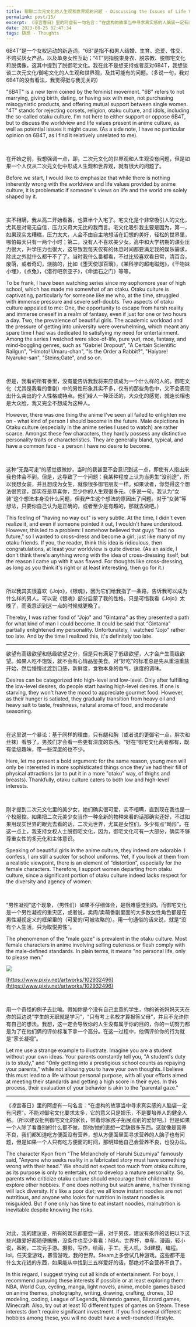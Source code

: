 ```yaml
---
title: 聊聊二次元文化的人生观和世界观的问题 - Discussing the Issues of Life Values and Worldviews in Otaku Culture
permalink: post/15/
excerpt: 《凉宫春日》里的阿虚有一句名言：“在虚构的故事当中寻求真实感的人脑袋一定有问题”。不能对御宅文化要求太多，它的意义只是娱乐，不是要培养人的健全人格。但是如果一个人除了看番别的什么都不做，那他/她的思想一定缺很多东西。<br>The character Kyon from "The Melancholy of Haruhi Suzumiya" famously said, "Anyone who seeks reality in a fabricated story must have something wrong with their head." We should not expect too much from otaku culture, as its purpose is only to entertain, not to develop a mature personality. But if one does nothing but watch anime, his/her thinking will lack diversity.
date: 2023-08-25 02:47:34
tags: 随想 - Thoughts
---
```


6B4T”是一个女权运动的新造词，“6B”是指不和男人结婚、生育、恋爱、性交、不购买厌女产品，以及单身女性互助；“4T”则指脱束身衣、脱宗教、脱御宅文化和脱偶像。这其中提到了脱御宅文化。我在此不是想支持或者反对6B4T，我想谈谈二次元文化/御宅文化的人生观和世界观，及其可能有的问题。（多说一句，我对6B4T的没有看法，我觉得挺与我无关的）

"6B4T" is a new term coined by the feminist movement. "6B" refers to not marrying, giving birth, dating, or having sex with men, not purchasing misogynistic products, and offering mutual support between single women. "4T" stands for rejecting corsets, religion, otaku culture, and idols, including the so-called otaku culture. I'm not here to either support or oppose 6B4T, but to discuss the worldview and life values present in anime culture, as well as potential issues it might cause. (As a side note, I have no particular opinion on 6B4T, as I find it relatively unrelated to me).

<p><br></p>

在开始之前，我想强调一点，即，二次元文化的世界观和人生观没有问题，但是如果一个人仅从二次元文化中形成人生观和世界观，就有很大的问题了。

Before we start, I would like to emphasize that while there is nothing inherently wrong with the worldview and life values provided by anime culture, it is problematic if someone's views on life and the world are solely shaped by it.

<p><br></p>

实不相瞒，我从高二开始看番，也算半个入宅了。宅文化是个非常吸引人的文化，尤其是对毫无自信，压力又奇大无比的我而言。宅文化吸引我主要是因为，第一，如果现实太糟糕，压力太大，人会不由自主地想活在幻想的美好，轻松的世界里，哪怕每天只有一两个小时；第二，没有人不喜欢美少女。高中和大学初期的课业压力很大，升学压力也很大，这导致我每天仅有的休息时间都要满足我的娱乐需求，除此之外就什么都干不了了。当时我什么番都看，不过比较喜欢看日常，清百合，废萌，或者奇幻，烧脑的，比如《堕天使珈百璃》，《某科学的超电磁炮》，《干物妹小埋》，《点兔》，《潜行吧奈亚子》，《命运石之门》等等。

To be frank, I have been watching series since my sophomore year of high school, which has made me somewhat of an otaku. Otaku culture is captivating, particularly for someone like me who, at the time, struggled with immense pressure and severe self-doubts. Two aspects of otaku culture appealed to me: One, the opportunity to escape from harsh reality and immerse oneself in a realm of fantasy, even if just for one or two hours a day. Two, the prevalence of beautiful girls. The academic workload and the pressure of getting into university were overwhelming, which meant any spare time I had was dedicated to satisfying my need for entertainment. Among the series I watched were slice-of-life, pure yuri, moe, fantasy, and mind-boggling genres, such as "Gabriel Dropout", "A Certain Scientific Railgun", "Himoto! Umaru-chan", "Is the Order a Rabbit?", "Haiyore! Nyaruko-san", "Steins;Gate", and so on.

<p><br></p>

但是，我看的所有番里，没有能告诉我我将来应该成为一个什么样的人的。御宅文化（尤其是我看的番剧）中的男性形象其实不多，仅有的那些角色中，又不会表现出什么突出的个人性格或特点。他们给人一种泛泛的，大众化的感觉，就连长相也是大众脸，我又完全不想成为这种人。

However, there was one thing the anime I've seen all failed to enlighten me on - what kind of person I should become in the future. Male depictions in Otaku culture (especially in the anime series I used to watch) are rather scarce. Amongst these few characters, they hardly possess any distinctive personality traits or characteristics. They are generally bland, typical, and have a common face - a person I have no desire to become.

<p><br></p>

这种“无路可走”的感觉很微妙，当时的我甚至不会意识到这一点，即使有人指出来我也体会不到。但是，这导致了一个问题：我某种程度上认为当男生“没前途”，所以我想女装，并且想成为女生，就像很多御宅朋友一样。如果读者，你觉得这个想法很荒谬，那实在是恭喜你，至少你的人生观很多元。（多说一句，我认为“女装”这个想法本身没什么问题，但我产生这个想法的原因出了问题。对于“女装”等想法，只要你自己认为是正确的，或者至少是有趣的，那就去做吧。）

This feeling of "having no way out" is very subtle. At the time, I didn't even realize it, and even if someone pointed it out, I wouldn't have understood. However, this led to a problem: I somehow believed that guys "had no future," so I wanted to cross-dress and become a girl, just like many of my otaku friends. If you, the reader, think this idea is ridiculous, then congratulations, at least your worldview is quite diverse. (As an aside, I don't think there's anything wrong with the idea of cross-dressing itself, but the reason I came up with it was flawed. For thoughts like cross-dressing, as long as you think it's right or at least interesting, then go for it.)

<p><br></p>

所以我其实很喜欢《Jojo》，《银魂》，因为它们给我指了一条路，告诉我可以成为什么样的男人。可以说《银魂》部分启蒙了我的性格。只是可惜我看《Jojo》太晚了，而我意识到这一点的时候就更晚了。

Thereby, I was rather fond of "Jojo" and "Gintama" as they presented a path for what kind of man I could become. It could be said that “Gintama” partially enlightened my personality. Unfortunately, I watched "Jojo" rather too late. And by the time I realized this, it's definitely too late.

---

欲望有高级欲望和低级欲望之分，但是只有满足了低级欲望，人才会产生高级欲望。如果人吃不饱饭，就不会有心情品鉴美食。对“好吃”的标准总是先从重油重盐开始，然后慢慢过渡到口感，新鲜度，食物本身的香气，适度的调味。

Desires can be categorized into high-level and low-level. Only after fulfilling the low-level desires, do people start having high-level desires. If one is starving, they won't have the mood to appreciate gourmet food. However, as their hunger is satiated, they gradually transition from heavy oil and heavy salt to taste, freshness, natural aroma of food, and moderate seasoning. 

<p><br></p>

在这里说一个暴论：基于同样的理由，只有腿和胸（或者说的更御宅一点，胖次和丝袜）看够了，男孩们才会看一些更有深度的东西。“好在”御宅文化两者都有，既有低级趣味，带一些深度的也不少。

Here, let me present a bold argument: for the same reason, young men will only be interested in more sophisticated things once they've had their fill of physical attractions (or to put it in a more "otaku" way, of thighs and breasts). Thankfully, otaku culture caters to both low and high-level interests.

<p><br></p>

<p class="tennisbot" id="😒😒😒😒">刚才提到二次元文化里的美少女，她们确实很可爱，实不相瞒，直到现在我也是一个校服控。如果把二次元美少女当作一种全新的物种来看的话那确实还好，不过如果用现实世界的眼光去看的话，二次元世界，尤其是女性们，多少有点“畸形”。在这一点上，我支持女权人士脱御宅文化，因为，御宅文化可有一大部分，确实不够尊重女性的多元化和主体意识。</p>

<p class="tennisbot" id="😒😒😒😒">Speaking of beautiful girls in the anime culture, they indeed are adorable. I confess, I am still a sucker for school uniforms. Yet, if you look at them from a realistic viewpoint, there is an element of “distortion”, especially for the female characters. Therefore, I support women departing from otaku culture, since a significant portion of otaku culture indeed lacks respect for the diversity and agency of women.</p>

<p><br></p>

“男性凝视”这个现象，（男性们）如果不仔细体会，是很难感觉到的。而御宅文化是一个男性凝视的重灾区，或者说，卖肉/卖萌番剧里面的大多数女性角色都是在男性凝视定义的框架里的（可爱的/可被攻略的）。用一句通俗的话来说，就是“没有个人生活，只为取悦男性”。

The phenomenon of the "male gaze" is prevalent in the otaku culture. Most female characters in anime involving selling cuteness or flesh comply with the male-defined standards. In plain terms, it means "no personal life, only to please men."

![](1.png)

[https://www.pixiv.net/artworks/102932496](https://www.pixiv.net/artworks/102932496)

<p><br></p>

用一个奇怪的例子去比喻。假如你是个没有自己主意的学生，你的爸爸妈妈天天在你的耳边说“学生的天职就是学习”，“只有考上名校才算报答父母”，并且不允许你有自己的想法。我想，这一定会导致你的人生没有属于你的目的，你的一切努力都是为了在他们俩的评价标准下拿一个高分。在这一过程中，他俩评价你的行为就是“家长凝视”。

Let me use a strange example to illustrate. Imagine you are a student without your own ideas. Your parents constantly tell you, "A student's duty is to study," and "Only getting into a prestigious school counts as repaying your parents," while not allowing you to have your own thoughts. I believe this must lead to a life without personal purpose, with all your efforts aimed at meeting their standards and getting a high score in their eyes. In this process, their evaluation of your behavior is akin to the "parental gaze."

---

《凉宫春日》里的阿虚有一句名言：“在虚构的故事当中寻求真实感的人脑袋一定有问题”。不能对御宅文化要求太多，它的意义只是娱乐，不是要培养人的健全人格。（所以建议批判御宅文化的家长，带着你家孩子拓展点别的爱好吧。）但是如果一个人除了看番别的什么都不做，那他/她的思想一定缺很多东西。这就像是营养不良，我们都知道吃方便面没有营养，想从方便面里面寻求营养的人脑子也有问题，但是如果一个人只有吃方便面的时间，那明知他自己会营养不良，也没办法。

The character Kyon from "The Melancholy of Haruhi Suzumiya" famously said, "Anyone who seeks reality in a fabricated story must have something wrong with their head." We should not expect too much from otaku culture, as its purpose is only to entertain, not to develop a mature personality. So, parents who criticize otaku culture should encourage their children to explore other hobbies. If one does nothing but watch anime, his/her thinking will lack diversity. It's like a poor diet; we all know instant noodles are not nutritious, and anyone who looks for nutrition in instant noodles is misguided. But if one only has time to eat instant noodles, malnutrition is inevitable despite knowing the risks.

<p><br></p>

对此，我的建议是，所有的娱乐都要尝一遍，对于男孩，建议有条件的话把以下这些兴趣爱好都随便搞搞，没条件也至少看看：NBA，世界杯，单车。漫画，轻小说，番剧，二次元手游。摄影，写作，绘画，手工。无人机，3d建模，编程。lol，任天堂游戏，暴雪游戏，我的世界。Steam上多尝试几种游戏。这些都不是什么太花钱的东西，如果能从中找到三五样爱好的话，那绝对不会营养不良了。

In this regard, I suggest trying out all kinds of entertainment. For boys, I recommend pursuing these interests if possible or at least exploring them: NBA, World Cup, cycling, manga, light novels, anime, mobile games based on anime themes, photography, writing, drawing, crafting, drones, 3D modeling, coding, League of Legends, Nintendo games, Blizzard games, Minecraft. Also, try out at least 10 different types of games on Steam. These interests don't require significant investment. If you find several different hobbies among these, you will no doubt have a well-rounded lifestyle.